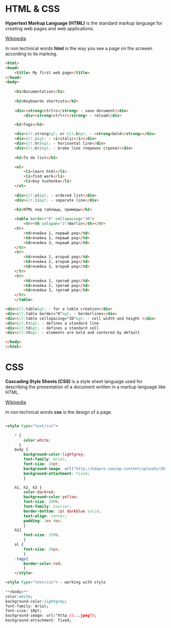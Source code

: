 # HTML & CSS

**Hypertext Markup Language (HTML)** is the standard markup language for creating web pages and web applications. 

[Wikipedia](https://en.wikipedia.org/wiki/HTML)

In non technical words **html** is the way you see a page on the screeen according to its marking.
```html
<html>
<head> 
	<title> My first web page</title>
</head>
<body>
	
	<h1>Documentation</h1> 
	
	<h2>Keyboards shortcuts</h2>
	
	<div><strong>ctrl+s</strong> - save document</div>
        <div><strong>ctrl+r</strong> - reload</div>

	<h2>Tags</h2>

	<div>&lt;strong&gt; or &lt;b&gt; - <strong>bold</strong></div>
	<div>&lt;i&gt; - <i>italic</i></div>	
	<div>&lt;hr/&gt; - horisontal line</div>
	<div>&lt;br/&gt; - brake line (перенос строки)</div>
	
	<h2>To do list</h2>

	<ol>
		<li>learn html</li>
		<li>find work</li>
		<li>buy tushenka</li>
	</ol>
	
	<div>&lt;ol&gt; - ordered list</div>	
	<div>&lt;li&gt; - separate line</div>
		
	<h2>HTML код таблицы, примеры</h2>

	<table border="0" cellspacing="30">
		<tr><th colspan="3">Berlin</th></tr>
	<tr>
		<td>ячейка 1, первый ряд</td>
		<td>ячейка 2, первый ряд</td>
		<td>ячейка 3, первый ряд</td>
	</tr>
	<tr>
		<td>ячейка 1, второй ряд</td>
		<td>ячейка 2, второй ряд</td>
		<td>ячейка 3, второй ряд</td>
	</tr>
	<tr>
		<td>ячейка 1, третий ряд</td>
		<td>ячейка 2, третий ряд</td>
		<td>ячейка 3, третий ряд</td>
	</tr>
	</table> 

<div>&lt;table&gt; - for a table creation</div>
<div>&lt;table border="0"&gt; - borderlines</div>
<div>&lt;table cellspacing="30"&gt; - cell width and height </div>
<div>&lt;tr&gt; - defines a standard line
<div>&lt;td&gt; - defines a standard cell
<div>&lt;th&gt; - elements are bold and centered by default

</body>
</html>
```

# CSS

**Cascading Style Sheets (CSS)** is a style sheet language used for describing the presentation of a document written in a markup language like HTML.

[Wikipedia](https://en.wikipedia.org/wiki/Cascading_Style_Sheets)

In non technical words **css** is the design of a page.

```html

<style type="text/css">
		
	* {
		color:white;
	  }
	body {
		background-color:lightgrey;
		font-family: Arial;
		font-size: 10pt;
		background-image: url("http://hdwpro.com/wp-content/uploads/2017/11/Free-Desktop-Background.jpeg");	
		background-attachment: fixed;	
  		}

	h1, h2, h3 {
		color:darkred;
		background-color:yellow;
		font-size: 200%;
		font-family: Courier;
		border-bottom: 2pt darkblue solid;
		text-align: center;
		padding: 1ex 4ex;
		}
	h2{
		font-size: 150%;
		}
	ol {
		font-size: 20px;
		}
	.tags{
		border-color:red;
		}
	</style>
```
```html
<style type="text/css"> - working with style
	
**<body>**	
color:white;
background-color:lightgrey;
font-family: Arial;
font-size: 10pt;
background-image: url("http://...jpeg");	
background-attachment: fixed;
